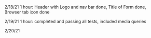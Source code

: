 2/18/21
1 hour: Header with Logo and nav bar done, Title of Form done, Browser tab icon done

2/19/21
1 hour: completed and passing all tests, included media queries

2/20/21
